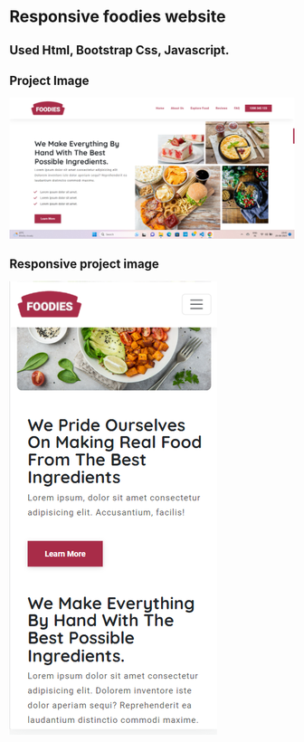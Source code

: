 # Responsive foodies website
## Used Html, Bootstrap Css, Javascript.
## Project Image
![project image](project_image.png?raw=true "foodies website")
## Responsive project image
![project image](responsive_project_image.png?raw=true "foodeis website")
 